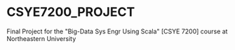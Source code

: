 # CSYE7200_PROJECT
Final Project for the "Big-Data Sys Engr Using Scala" [CSYE 7200] course at Northeastern University
